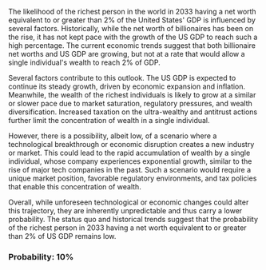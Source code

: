 The likelihood of the richest person in the world in 2033 having a net worth equivalent to or greater than 2% of the United States' GDP is influenced by several factors. Historically, while the net worth of billionaires has been on the rise, it has not kept pace with the growth of the US GDP to reach such a high percentage. The current economic trends suggest that both billionaire net worths and US GDP are growing, but not at a rate that would allow a single individual's wealth to reach 2% of GDP. 

Several factors contribute to this outlook. The US GDP is expected to continue its steady growth, driven by economic expansion and inflation. Meanwhile, the wealth of the richest individuals is likely to grow at a similar or slower pace due to market saturation, regulatory pressures, and wealth diversification. Increased taxation on the ultra-wealthy and antitrust actions further limit the concentration of wealth in a single individual.

However, there is a possibility, albeit low, of a scenario where a technological breakthrough or economic disruption creates a new industry or market. This could lead to the rapid accumulation of wealth by a single individual, whose company experiences exponential growth, similar to the rise of major tech companies in the past. Such a scenario would require a unique market position, favorable regulatory environments, and tax policies that enable this concentration of wealth.

Overall, while unforeseen technological or economic changes could alter this trajectory, they are inherently unpredictable and thus carry a lower probability. The status quo and historical trends suggest that the probability of the richest person in 2033 having a net worth equivalent to or greater than 2% of US GDP remains low.

### Probability: 10%
